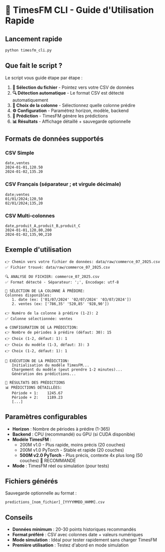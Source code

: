 # 🔮 TimesFM CLI - Guide d'Utilisation Rapide

## Lancement rapide

```bash
python timesfm_cli.py
```

## Que fait le script ?

Le script vous guide étape par étape :

1. **📂 Sélection du fichier** - Pointez vers votre CSV de données
2. **🔍 Détection automatique** - Le format CSV est détecté automatiquement  
3. **🎯 Choix de la colonne** - Sélectionnez quelle colonne prédire
4. **⚙️ Configuration** - Paramétrez horizon, modèle, backend
5. **🚀 Prédiction** - TimesFM génère les prédictions
6. **📊 Résultats** - Affichage détaillé + sauvegarde optionnelle

## Formats de données supportés

### CSV Simple
```
date,ventes
2024-01-01,120.50
2024-01-02,135.20
```

### CSV Français (séparateur ; et virgule décimale)
```
date;ventes
01/01/2024;120,50
02/01/2024;135,20
```

### CSV Multi-colonnes
```
date,produit_A,produit_B,produit_C
2024-01-01,120,80,200
2024-01-02,135,90,210
```

## Exemple d'utilisation

```
👉 Chemin vers votre fichier de données: data/raw/commerce_07_2025.csv
✅ Fichier trouvé: data/raw/commerce_07_2025.csv

🔍 ANALYSE DU FICHIER: commerce_07_2025.csv
✅ Format détecté - Séparateur: ';', Encodage: utf-8

🎯 SÉLECTION DE LA COLONNE À PRÉDIRE:
Colonnes disponibles:
   1. date (ex: ['01/07/2024' '02/07/2024' '03/07/2024'])
   2. ventes (ex: ['786,35' '520,85' '928,90'])

👉 Numéro de la colonne à prédire (1-2): 2
✅ Colonne sélectionnée: ventes

⚙️ CONFIGURATION DE LA PRÉDICTION:
👉 Nombre de périodes à prédire (défaut: 30): 15
👉 Choix (1-2, défaut: 1): 1
👉 Choix du modèle (1-3, défaut: 3): 3
👉 Choix (1-2, défaut: 1): 1

🚀 EXÉCUTION DE LA PRÉDICTION:
   Initialisation du modèle TimesFM...
   Chargement du modèle (peut prendre 1-2 minutes)...
   Génération des prédictions...

🎯 RÉSULTATS DES PRÉDICTIONS
📊 PRÉDICTIONS DÉTAILLÉES:
   Période + 1:    1245.67
   Période + 2:    1189.23
   [...]
```

## Paramètres configurables

- **Horizon** : Nombre de périodes à prédire (1-365)
- **Backend** : CPU (recommandé) ou GPU (si CUDA disponible)
- **Modèle TimesFM** :
  - 200M v1.0 - Plus rapide, moins précis (20 couches)
  - 200M v1.0 PyTorch - Stable et rapide (20 couches)
  - **500M v2.0 PyTorch** - Plus précis, contexte 4x plus long (50 couches) 🌟 RECOMMANDÉ
- **Mode** : TimesFM réel ou simulation (pour tests)

## Fichiers générés

Sauvegarde optionnelle au format :
```
predictions_[nom_fichier]_[YYYYMMDD_HHMM].csv
```

## Conseils

- **Données minimum** : 20-30 points historiques recommandés
- **Format préféré** : CSV avec colonnes date + valeurs numériques
- **Mode simulation** : Idéal pour tester rapidement sans charger TimesFM
- **Première utilisation** : Testez d'abord en mode simulation